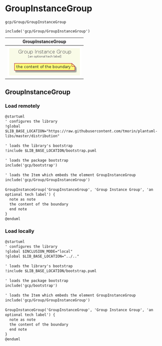 # GroupInstanceGroup


```text
gcp/Group/GroupInstanceGroup
```

```text
include('gcp/Group/GroupInstanceGroup')
```



| GroupInstanceGroup |
| :---: |
| ![illustration for GroupInstanceGroup](../../gcp/Group/GroupInstanceGroup.Local.png) |




## GroupInstanceGroup

### Load remotely
```plantuml
@startuml
' configures the library
!global $LIB_BASE_LOCATION="https://raw.githubusercontent.com/tmorin/plantuml-libs/master/distribution"

' loads the library's bootstrap
!include $LIB_BASE_LOCATION/bootstrap.puml

' loads the package bootstrap
include('gcp/bootstrap')

' loads the Item which embeds the element GroupInstanceGroup
include('gcp/Group/GroupInstanceGroup')

GroupInstanceGroup('GroupInstanceGroup', 'Group Instance Group', 'an optional tech label') {
  note as note
  the content of the boundary
  end note
}
@enduml
```

### Load locally
```plantuml
@startuml
' configures the library
!global $INCLUSION_MODE="local"
!global $LIB_BASE_LOCATION="../.."

' loads the library's bootstrap
!include $LIB_BASE_LOCATION/bootstrap.puml

' loads the package bootstrap
include('gcp/bootstrap')

' loads the Item which embeds the element GroupInstanceGroup
include('gcp/Group/GroupInstanceGroup')

GroupInstanceGroup('GroupInstanceGroup', 'Group Instance Group', 'an optional tech label') {
  note as note
  the content of the boundary
  end note
}
@enduml
```

